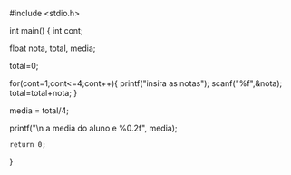 #include <stdio.h>


int main()
{
int cont;

float nota, total, media;

total=0;

for(cont=1;cont<=4;cont++){
    printf("insira as notas");
    scanf("%f",&nota);
    total=total+nota;
}



media = total/4;



printf("\n a media do aluno e %0.2f", media);

    return 0;
}

